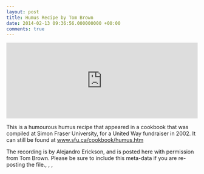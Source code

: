 ```yaml
---
layout: post
title: Humus Recipe by Tom Brown
date: 2014-02-13 09:36:56.000000000 +00:00
comments: true
---
```

<iframe width="100%" height="200" scrolling="no" frameborder="no" src="https://w.soundcloud.com/player/?url=https%3A//api.soundcloud.com/tracks/134612069&amp;auto_play=false&amp;hide_related=false&amp;visual=true"></iframe>

This is a humourous humus recipe that appeared in a cookbook that was compiled at Simon Fraser University, for a United Way fundraiser in 2002. It can still be found at www.sfu.ca/cookbook/humus.htm

The recording is by Alejandro Erickson, and is posted here with permission from Tom Brown. Please be sure to include this meta-data if you are re-posting the file., , , 
